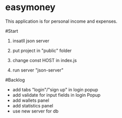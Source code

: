 # easymoney
This application is for personal income and expenses.

#Start

1) insatll json server

2) put project in "public" folder

3) change const HOST in index.js

4) run server "json-server"

#Backlog

- add tabs "login"/"sign up" in login popup
- add validate for input fields in login Popup
- add wallets panel
- add statistics panel
- use new server for db

